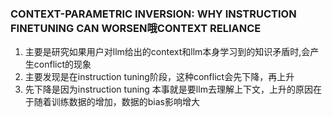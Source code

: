 ### CONTEXT-PARAMETRIC INVERSION: WHY INSTRUCTION FINETUNING CAN WORSEN哦CONTEXT RELIANCE
1. 主要是研究如果用户对llm给出的context和llm本身学习到的知识矛盾时,会产生conflict的现象
2. 主要发现是在instruction tuning阶段，这种conflict会先下降，再上升
3. 先下降是因为instruction tuning 本事就是要llm去理解上下文，上升的原因在于随着训练数据的增加，数据的bias影响增大